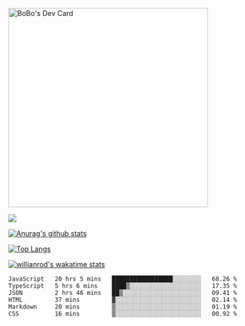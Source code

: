<a href="https://app.daily.dev/bobostudio"><img src="https://api.daily.dev/devcards/f013586a91f44c6bb48daaad096b5da2.png?r=l9i" width="400" alt="BoBo's Dev Card"/></a>
<!-- <div align="center"><a href="https://app.daily.dev/bobocode"><img src="https://api.daily.dev/devcards/e055a18cb8284958ba546ef75ce2dee9.png?r=4fd" width="400" alt="Lin JinBo's Dev Card"/></a></div> -->

![](https://blog-img-1252233196.cos.ap-guangzhou.myqcloud.com/github-home.png)
     
[![Anurag's github stats](https://github-readme-stats.vercel.app/api?username=BB-Code&count_private=true&show_icons=true)](https://github.com/BB-Code/github-readme-stats)

[![Top Langs](https://github-readme-stats.vercel.app/api/top-langs/?username=BB-Code&layout=compact)](https://github.com/BB-Code/github-readme-stats)

[![willianrod's wakatime stats](https://github-readme-stats.vercel.app/api/wakatime?username=bobocode&layout=compact)](https://github.com/BB-Code/github-readme-stats)

<!--
**BB-Code/BB-Code** is a ✨ _special_ ✨ repository because its `README.md` (this file) appears on your GitHub profile.

Here are some ideas to get you started:

- 🔭 I’m currently working on ...
- 🌱 I’m currently learning ...
- 👯 I’m looking to collaborate on ...
- 🤔 I’m looking for help with ...
- 💬 Ask me about ...
- 📫 How to reach me: ...
- 😄 Pronouns: ...
- ⚡ Fun fact: ...
-->

<!--START_SECTION:waka-->

```text
JavaScript   20 hrs 5 mins   █████████████████░░░░░░░░   68.26 %
TypeScript   5 hrs 6 mins    ████▒░░░░░░░░░░░░░░░░░░░░   17.35 %
JSON         2 hrs 46 mins   ██▒░░░░░░░░░░░░░░░░░░░░░░   09.41 %
HTML         37 mins         ▓░░░░░░░░░░░░░░░░░░░░░░░░   02.14 %
Markdown     20 mins         ▒░░░░░░░░░░░░░░░░░░░░░░░░   01.19 %
CSS          16 mins         ▒░░░░░░░░░░░░░░░░░░░░░░░░   00.92 %
```

<!--END_SECTION:waka-->




